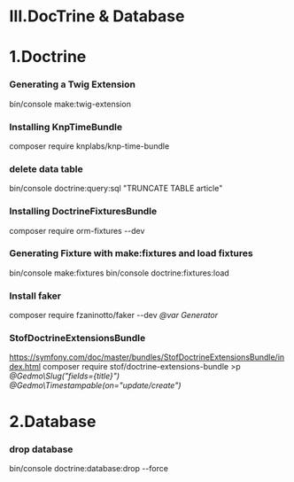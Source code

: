 # III.DocTrine & Database
# 1.Doctrine
### Generating a Twig Extension
bin/console make:twig-extension

### Installing KnpTimeBundle
composer require knplabs/knp-time-bundle

### delete data table
bin/console doctrine:query:sql "TRUNCATE TABLE article"

### Installing DoctrineFixturesBundle
composer require orm-fixtures --dev

### Generating Fixture with make:fixtures and load fixtures
bin/console make:fixtures
bin/console doctrine:fixtures:load

### Install faker
composer require fzaninotto/faker --dev
*@var Generator*

### StofDoctrineExtensionsBundle
https://symfony.com/doc/master/bundles/StofDoctrineExtensionsBundle/index.html
composer require stof/doctrine-extensions-bundle >p
*@Gedmo\Slug("fields={title}")*
*@Gedmo\Timestampable(on="update/create")*


# 2.Database
### drop database
bin/console doctrine:database:drop --force



